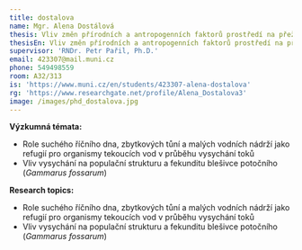 ```yaml
---
title: dostalova
name: Mgr. Alena Dostálová
thesis: Vliv změn přírodních a antropogenních faktorů prostředí na přežívání vodních bezobratlých ve vysychavých tocích
thesisEn: Vliv změn přírodních a antropogenních faktorů prostředí na přežívání vodních bezobratlých ve vysychavých tocích
supervisor: 'RNDr. Petr Pařil, Ph.D.'
email: 423307@mail.muni.cz
phone: 549498559
room: A32/313
is: 'https://www.muni.cz/en/students/423307-alena-dostalova'
rg: 'https://www.researchgate.net/profile/Alena_Dostalova3'
image: /images/phd_dostalova.jpg
---
```

<div class="cz">

**Výzkumná témata:**

* Role suchého říčního dna, zbytkových tůní a malých vodních nádrží jako refugií pro organismy
  tekoucích vod v průběhu vysychání toků
* Vliv vysychání na populační strukturu a fekunditu blešivce potočního (_Gammarus fossarum_)
</div>

<div class="en">

**Research topics:**

* Role suchého říčního dna, zbytkových tůní a malých vodních nádrží jako refugií pro organismy
  tekoucích vod v průběhu vysychání toků
* Vliv vysychání na populační strukturu a fekunditu blešivce potočního (_Gammarus fossarum_)
</div>